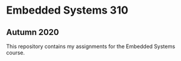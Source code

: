 # Embedded Systems 310 
## Autumn 2020

This repository contains my assignments for the Embedded Systems course. 